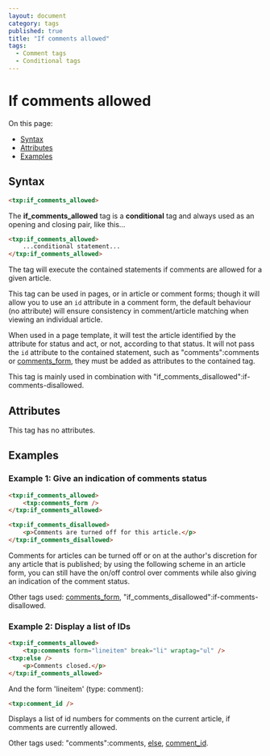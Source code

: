 ```yaml
---
layout: document
category: tags
published: true
title: "If comments allowed"
tags:
  - Comment tags
  - Conditional tags
---
```


# If comments allowed

On this page:

* [Syntax](#user-content-syntax)
* [Attributes](#user-content-attributes)
* [Examples](#user-content-examples)

## Syntax

```html
<txp:if_comments_allowed>
```

The **if_comments_allowed** tag is a __conditional__ tag and always used as an opening and closing pair, like this...

```html
<txp:if_comments_allowed>
    ...conditional statement...
</txp:if_comments_allowed>
```

The tag will execute the contained statements if comments are allowed for a given article.

This tag can be used in pages, or in article or comment forms; though it will allow you to use an `id` attribute in a comment form, the default behaviour (no attribute) will ensure consistency in comment/article matching when viewing an individual article.

When used in a page template, it will test the article identified by the attribute for status and act, or not, according to that status. It will not pass the `id` attribute to the contained statement, such as "comments":comments or [comments_form](comments-form), they must be added as attributes to the contained tag.

This tag is mainly used in combination with "if_comments_disallowed":if-comments-disallowed.

## Attributes

This tag has no attributes.

## Examples

### Example 1: Give an indication of comments status

```html
<txp:if_comments_allowed>
    <txp:comments_form />
</txp:if_comments_allowed>

<txp:if_comments_disallowed>
    <p>Comments are turned off for this article.</p>
</txp:if_comments_disallowed>
```

Comments for articles can be turned off or on at the author's discretion for any article that is published; by using the following scheme in an article form, you can still have the on/off control over comments while also giving an indication of the comment status.

Other tags used: [comments_form](comments-form), "if_comments_disallowed":if-comments-disallowed.

### Example 2: Display a list of IDs

```html
<txp:if_comments_allowed>
    <txp:comments form="lineitem" break="li" wraptag="ul" />
<txp:else />
    <p>Comments closed.</p>
</txp:if_comments_allowed>
```

And the form 'lineitem' (type: comment):

```html
<txp:comment_id />
```

Displays a list of id numbers for comments on the current article, if comments are currently allowed.

Other tags used: "comments":comments, [else](else), [comment_id](comment-id).
